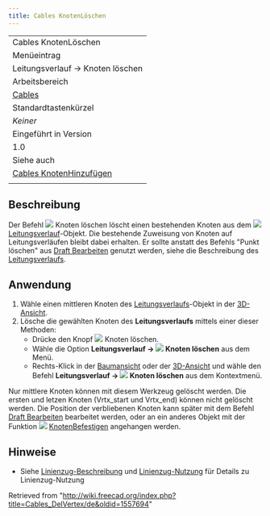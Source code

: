 ```yaml
---
title: Cables KnotenLöschen
---
```

|  |
| --- |
| Cables KnotenLöschen |
| Menüeintrag |
| Leitungsverlauf → Knoten löschen |
| Arbeitsbereich |
| [Cables](/Cables_Workbench/de "Cables Workbench/de") |
| Standardtastenkürzel |
| *Keiner* |
| Eingeführt in Version |
| 1.0 |
| Siehe auch |
| [Cables KnotenHinzufügen](/Cables_AddVertex/de "Cables AddVertex/de") |
|  |

## Beschreibung

Der Befehl ![](/images/Cables_DelVertex.svg) Knoten löschen löscht einen bestehenden Knoten aus dem ![](/images/Cables_WireFlex.svg) [Leitungsverlauf](/Cables_WireFlex/de "Cables WireFlex/de")-Objekt. Die bestehende Zuweisung von Knoten auf Leitungsverläufen bleibt dabei erhalten. Er sollte anstatt des Befehls "Punkt löschen" aus [Draft Bearbeiten](/Draft_Edit/de "Draft Edit/de") genutzt werden, siehe die Beschreibung des [Leitungsverlaufs](/Cables_WireFlex/de#Description "Cables WireFlex/de").

## Anwendung

1. Wähle einen mittleren Knoten des [Leitungsverlaufs](/Cables_WireFlex/de "Cables WireFlex/de")-Objekt in der [3D-Ansicht](/3D_view/de "3D view/de").
2. Lösche die gewählten Knoten des **Leitungsverlaufs** mittels einer dieser Methoden:
   * Drücke den Knopf ![](/images/Cables_DelVertex.svg) Knoten löschen.
   * Wähle die Option **Leitungsverlauf → ![](/images/Cables_DelVertex.svg) Knoten löschen** aus dem Menü.
   * Rechts-Klick in der [Baumansicht](/Tree_view/de "Tree view/de") oder der [3D-Ansicht](/3D_view/de "3D view/de") und wähle den Befehl **Leitungsverlauf → ![](/images/Cables_DelVertex.svg) Knoten löschen** aus dem Kontextmenü.

Nur mittlere Knoten können mit diesem Werkzeug gelöscht werden. Die ersten und letzen Knoten (Vrtx\_start und Vrtx\_end) können nicht gelöscht werden. Die Position der verbliebenen Knoten kann später mit dem Befehl [Draft Bearbeiten](/Draft_Edit/de "Draft Edit/de") bearbeitet werden, oder an ein anderes Objekt mit der Funktion ![](/images/Cables_AttachVertex.svg) [KnotenBefestigen](/Cables_AttachVertex/de "Cables AttachVertex/de") angehangen werden.

## Hinweise

* Siehe [Linienzug-Beschreibung](/Cables_WireFlex/de#Description "Cables WireFlex/de") und [Linienzug-Nutzung](/Cables_WireFlex/de#Usage "Cables WireFlex/de") für Details zu Linienzug-Nutzung

Retrieved from "<http://wiki.freecad.org/index.php?title=Cables_DelVertex/de&oldid=1557694>"